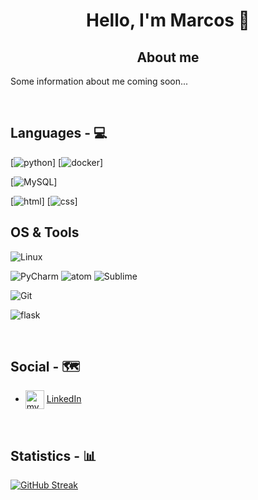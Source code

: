 <h1 align="center">Hello, I'm Marcos 👋</h1>

<h2 align="center">About me</h1>

Some information about me coming soon...

<br/>

## Languages - 💻

[![python](https://img.shields.io/badge/-python-3776AB?logo=Python&style=for-the-badge&logoColor=white)]
[![docker](https://img.shields.io/badge/-docker-26689A?logo=docker&style=for-the-badge&logoColor=white)]

[![MySQL](https://img.shields.io/badge/-MySQL-4479A1?logo=mysql&style=for-the-badge&logoColor=white)]

[![html](https://img.shields.io/badge/html-E34F26?logo=HTML5&style=for-the-badge&logoColor=white)]
[![css](https://img.shields.io/badge/css-1572B6?logo=CSS3&style=for-the-badge&logoColor=white)]

## OS & Tools
![Linux](https://img.shields.io/badge/-Linux-FCC624?logo=Linux&style=for-the-badge&logoColor=black)

![PyCharm](https://img.shields.io/badge/pycharm-ECD53F?logo=pycharm&style=for-the-badge&logoColor=black)
![atom](https://img.shields.io/badge/-atom-66595C?logo=Atom&style=for-the-badge&logoColor=white)
![Sublime](https://img.shields.io/badge/SublimeText-00000?logo=sublimetext&style=for-the-badge&logoColor=yellow)


![Git](https://img.shields.io/badge/-Git-F05032?logo=Git&style=for-the-badge&logoColor=white)

![flask](https://img.shields.io/badge/-flask-000000?logo=Flask&style=for-the-badge&logoColor=white)

<!---<p>
  <img src="https://cdn.jsdelivr.net/gh/devicons/devicon/icons/python/python-original-wordmark.svg", alt="python" width="50" height="50"/>
  <img src="https://upload.wikimedia.org/wikipedia/commons/1/1d/PyCharm_Icon.svg", alt="Pycharm" width="50" height="50"/>
  <img src="https://cdn.jsdelivr.net/gh/devicons/devicon/icons/linux/linux-original.svg", alt="linux" width="50" height="50"/>
  <img src="https://cdn.jsdelivr.net/gh/devicons/devicon/icons/git/git-original-wordmark.svg", alt="git" width="50" height="50"/>
  <img src="https://cdn.jsdelivr.net/gh/devicons/devicon/icons/docker/docker-original-wordmark.svg", alt="docker" width="50" height="50"/>
  <img src="https://cdn.jsdelivr.net/gh/devicons/devicon/icons/flask/flask-original-wordmark.svg", alt="docker" width="50" height="50"/>
</p>--->

<br/>

## Social - 🗺️

- <img align="center" src="https://cdn.jsdelivr.net/gh/devicons/devicon/icons/linkedin/linkedin-original.svg" alt="my linkedin" height="auto" width="30"/> [LinkedIn](https://www.linkedin.com/in/marcosmaestroizquierdo/)

<br/>

## Statistics - 📊

<!--- [![QueenKiss's GitHub stats-Dark](https://github-readme-stats.vercel.app/api?username=QueennKiiss&show_icons=true&theme=dark&icon_color=57a8ff&hide_border=true&card_width=400#gh-dark-mode-only)](https://github.com/QueennKiiss/QueennKiiss#gh-dark-mode-only) --->
<!--- [![GitHub Streak](https://streak-stats.demolab.com/?user=QueennKiiss&theme=dark&hide_border=true)](https://git.io/streak-stats) --->
<!--- [![GitHub Streak](https://streak-stats.demolab.com?user=QueennKiiss&theme=darcula&border_radius=5&mode=weekly)](https://git.io/streak-stats) --->
<!---[![GitHub Streak](https://streak-stats.demolab.com?user=QueennKiiss&theme=python-dark&border_radius=5&mode=weekly)](https://git.io/streak-stats)
[![GitHub Streak](https://streak-stats.demolab.com?user=QueennKiiss&theme=gruvbox-duo)](https://git.io/streak-stats) --->
[![GitHub Streak](https://streak-stats.demolab.com?user=QueennKiiss&theme=city-lights)](https://git.io/streak-stats)

